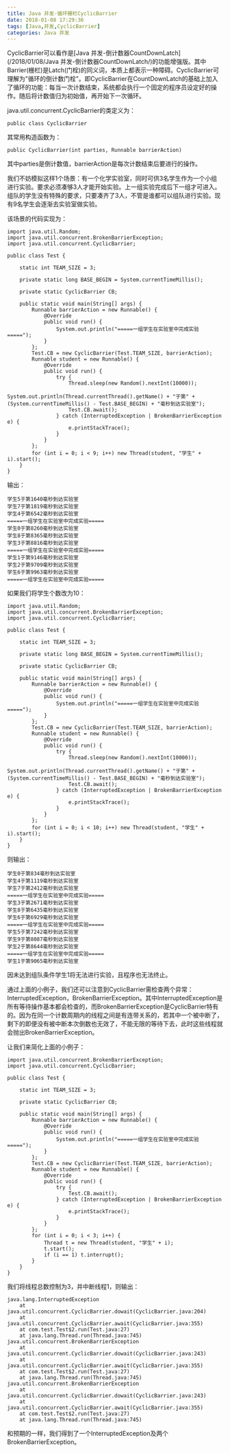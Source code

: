 ```yaml
---
title: Java 并发-循环栅栏CyclicBarrier
date: 2018-01-08 17:29:36
tags: [Java,并发,CyclicBarrier]
categories: Java 并发
---
```


CyclicBarrier可以看作是[Java 并发-倒计数器CountDownLatch](/2018/01/08/Java 并发-倒计数器CountDownLatch/)的功能增强版。其中Barrier(栅栏)是Latch(门栓)的同义词，本质上都表示一种障碍。CyclicBarrier可理解为"循环的倒计数门栓"。即CyclicBarrier在CountDownLatch的基础上加入了循环的功能：每当一次计数结束，系统都会执行一个固定的程序员设定好的操作。随后将计数值归为初始值，再开始下一次循环。

<!-- more -->

java.util.concurrent.CyclicBarrier的类定义为：

```
public class CyclicBarrier
```

其常用构造函数为：

```
public CyclicBarrier(int parties, Runnable barrierAction)
```

其中parties是倒计数值，barrierAction是每次计数结束后要进行的操作。

我们不妨模拟这样1个场景：有一个化学实验室，同时可供3名学生作为一个小组进行实验。要求必须凑够3人才能开始实验。上一组实验完成后下一组才可进入。组队的学生没有特殊的要求，只要凑齐了3人，不管是谁都可以组队进行实验。现有9名学生会逐渐去实验室做实验。

该场景的代码实现为：

```
import java.util.Random;
import java.util.concurrent.BrokenBarrierException;
import java.util.concurrent.CyclicBarrier;

public class Test {

    static int TEAM_SIZE = 3;

    private static long BASE_BEGIN = System.currentTimeMillis();

    private static CyclicBarrier CB;

    public static void main(String[] args) {
        Runnable barrierAction = new Runnable() {
            @Override
            public void run() {
                System.out.println("=====一组学生在实验室中完成实验=====");
            }
        };
        Test.CB = new CyclicBarrier(Test.TEAM_SIZE, barrierAction);
        Runnable student = new Runnable() {
            @Override
            public void run() {
                try {
                    Thread.sleep(new Random().nextInt(10000));
                    System.out.println(Thread.currentThread().getName() + "于第" + (System.currentTimeMillis() - Test.BASE_BEGIN) + "毫秒到达实验室");
                    Test.CB.await();
                } catch (InterruptedException | BrokenBarrierException e) {
                    e.printStackTrace();
                }
            }
        };
        for (int i = 0; i < 9; i++) new Thread(student, "学生" + i).start();
    }
}
```

输出：

```
学生5于第1640毫秒到达实验室
学生7于第1819毫秒到达实验室
学生4于第6542毫秒到达实验室
=====一组学生在实验室中完成实验=====
学生0于第8260毫秒到达实验室
学生8于第8365毫秒到达实验室
学生3于第8816毫秒到达实验室
=====一组学生在实验室中完成实验=====
学生1于第9146毫秒到达实验室
学生2于第9709毫秒到达实验室
学生6于第9963毫秒到达实验室
=====一组学生在实验室中完成实验=====
```

如果我们将学生个数改为10：

```
import java.util.Random;
import java.util.concurrent.BrokenBarrierException;
import java.util.concurrent.CyclicBarrier;

public class Test {

    static int TEAM_SIZE = 3;

    private static long BASE_BEGIN = System.currentTimeMillis();

    private static CyclicBarrier CB;

    public static void main(String[] args) {
        Runnable barrierAction = new Runnable() {
            @Override
            public void run() {
                System.out.println("=====一组学生在实验室中完成实验=====");
            }
        };
        Test.CB = new CyclicBarrier(Test.TEAM_SIZE, barrierAction);
        Runnable student = new Runnable() {
            @Override
            public void run() {
                try {
                    Thread.sleep(new Random().nextInt(10000));
                    System.out.println(Thread.currentThread().getName() + "于第" + (System.currentTimeMillis() - Test.BASE_BEGIN) + "毫秒到达实验室");
                    Test.CB.await();
                } catch (InterruptedException | BrokenBarrierException e) {
                    e.printStackTrace();
                }
            }
        };
        for (int i = 0; i < 10; i++) new Thread(student, "学生" + i).start();
    }
}
```

则输出：

```
学生0于第834毫秒到达实验室
学生4于第1119毫秒到达实验室
学生7于第2412毫秒到达实验室
=====一组学生在实验室中完成实验=====
学生3于第2671毫秒到达实验室
学生8于第6435毫秒到达实验室
学生6于第6929毫秒到达实验室
=====一组学生在实验室中完成实验=====
学生5于第7242毫秒到达实验室
学生9于第8087毫秒到达实验室
学生2于第8644毫秒到达实验室
=====一组学生在实验室中完成实验=====
学生1于第9065毫秒到达实验室
```

因未达到组队条件学生1将无法进行实验，且程序也无法终止。

通过上面的小例子，我们还可以注意到CyclicBarrier需检查两个异常：InterruptedException，BrokenBarrierException。其中InterruptedException是所有等待操作基本都会检查的，而BrokenBarrierException是CyclicBarrier特有的。因为在同一个计数周期内的线程之间是有连带关系的，若其中一个被中断了，剩下的即便没有被中断本次倒数也无效了，不能无限的等待下去，此时这些线程就会抛出BrokenBarrierException。

让我们来简化上面的小例子：

```
import java.util.concurrent.BrokenBarrierException;
import java.util.concurrent.CyclicBarrier;

public class Test {

    static int TEAM_SIZE = 3;

    private static CyclicBarrier CB;

    public static void main(String[] args) {
        Runnable barrierAction = new Runnable() {
            @Override
            public void run() {
                System.out.println("=====一组学生在实验室中完成实验=====");
            }
        };
        Test.CB = new CyclicBarrier(Test.TEAM_SIZE, barrierAction);
        Runnable student = new Runnable() {
            @Override
            public void run() {
                try {
                    Test.CB.await();
                } catch (InterruptedException | BrokenBarrierException e) {
                    e.printStackTrace();
                }
            }
        };
        for (int i = 0; i < 3; i++) {
            Thread t = new Thread(student, "学生" + i);
            t.start();
            if (i == 1) t.interrupt();
        }
    }
}
```

我们将线程总数控制为3，并中断线程1，则输出：

```
java.lang.InterruptedException
	at java.util.concurrent.CyclicBarrier.dowait(CyclicBarrier.java:204)
	at java.util.concurrent.CyclicBarrier.await(CyclicBarrier.java:355)
	at com.test.Test$2.run(Test.java:27)
	at java.lang.Thread.run(Thread.java:745)
java.util.concurrent.BrokenBarrierException
	at java.util.concurrent.CyclicBarrier.dowait(CyclicBarrier.java:243)
	at java.util.concurrent.CyclicBarrier.await(CyclicBarrier.java:355)
	at com.test.Test$2.run(Test.java:27)
	at java.lang.Thread.run(Thread.java:745)
java.util.concurrent.BrokenBarrierException
	at java.util.concurrent.CyclicBarrier.dowait(CyclicBarrier.java:243)
	at java.util.concurrent.CyclicBarrier.await(CyclicBarrier.java:355)
	at com.test.Test$2.run(Test.java:27)
	at java.lang.Thread.run(Thread.java:745)
```

和预期的一样，我们得到了一个InterruptedException及两个BrokenBarrierException。